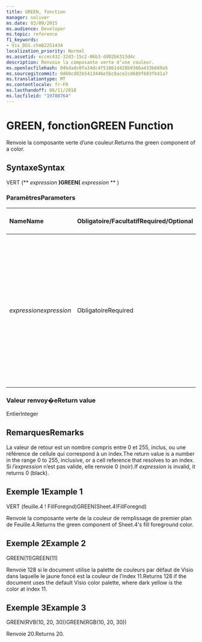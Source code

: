 ```yaml
---
title: GREEN, fonction
manager: soliver
ms.date: 03/09/2015
ms.audience: Developer
ms.topic: reference
f1_keywords:
- Vis_DSS.chm82251434
localization_priority: Normal
ms.assetid: eccec432-32d3-15c2-06b3-dd02b6313d4c
description: Renvoie la composante verte d’une couleur.
ms.openlocfilehash: 04bdadc0fa34dc4f51061d428b9366a433b669a5
ms.sourcegitcommit: 9d60cd82b5413446e5bc8ace2cd689f683fb41a7
ms.translationtype: MT
ms.contentlocale: fr-FR
ms.lasthandoff: 06/11/2018
ms.locfileid: "19788764"
---
```

# <a name="green-function"></a><span data-ttu-id="c0f36-103">GREEN, fonction</span><span class="sxs-lookup"><span data-stu-id="c0f36-103">GREEN Function</span></span>

<span data-ttu-id="c0f36-104">Renvoie la composante verte d’une couleur.</span><span class="sxs-lookup"><span data-stu-id="c0f36-104">Returns the green component of a color.</span></span>
  
## <a name="syntax"></a><span data-ttu-id="c0f36-105">Syntaxe</span><span class="sxs-lookup"><span data-stu-id="c0f36-105">Syntax</span></span>

<span data-ttu-id="c0f36-106">VERT (** *expression* **)</span><span class="sxs-lookup"><span data-stu-id="c0f36-106">GREEN(** *expression* ** )</span></span> 
  
### <a name="parameters"></a><span data-ttu-id="c0f36-107">Paramètres</span><span class="sxs-lookup"><span data-stu-id="c0f36-107">Parameters</span></span>

|<span data-ttu-id="c0f36-108">**Name**</span><span class="sxs-lookup"><span data-stu-id="c0f36-108">**Name**</span></span>|<span data-ttu-id="c0f36-109">**Obligatoire/Facultatif**</span><span class="sxs-lookup"><span data-stu-id="c0f36-109">**Required/Optional**</span></span>|<span data-ttu-id="c0f36-110">**Type de données**</span><span class="sxs-lookup"><span data-stu-id="c0f36-110">**Data Type**</span></span>|<span data-ttu-id="c0f36-111">**Description**</span><span class="sxs-lookup"><span data-stu-id="c0f36-111">**Description**</span></span>|
|:-----|:-----|:-----|:-----|
| <span data-ttu-id="c0f36-112">_expression_</span><span class="sxs-lookup"><span data-stu-id="c0f36-112">_expression_</span></span> <br/> |<span data-ttu-id="c0f36-113">Obligatoire</span><span class="sxs-lookup"><span data-stu-id="c0f36-113">Required</span></span>  <br/> |<span data-ttu-id="c0f36-114">**Varie**</span><span class="sxs-lookup"><span data-stu-id="c0f36-114">**Varies**</span></span> <br/> |<span data-ttu-id="c0f36-115">L’index d’une couleur dans la table des couleurs du document, une expression qui correspond à une couleur personnalisée (comme RVB ou TSL) ou une référence à une cellule contenant un résultat de couleur index ou la couleur.</span><span class="sxs-lookup"><span data-stu-id="c0f36-115">An index of a color in the document's color table, an expression that resolves to a custom color (such as RGB or HSL), or a reference to a cell that contains a color index or color result.</span></span>  <br/> |
   
### <a name="return-value"></a><span data-ttu-id="c0f36-116">Valeur renvoy�e</span><span class="sxs-lookup"><span data-stu-id="c0f36-116">Return value</span></span>

<span data-ttu-id="c0f36-117">Entier</span><span class="sxs-lookup"><span data-stu-id="c0f36-117">Integer</span></span>
  
## <a name="remarks"></a><span data-ttu-id="c0f36-118">Remarques</span><span class="sxs-lookup"><span data-stu-id="c0f36-118">Remarks</span></span>

<span data-ttu-id="c0f36-119">La valeur de retour est un nombre compris entre 0 et 255, inclus, ou une référence de cellule qui correspond à un index.</span><span class="sxs-lookup"><span data-stu-id="c0f36-119">The return value is a number in the range 0 to 255, inclusive, or a cell reference that resolves to an index.</span></span> <span data-ttu-id="c0f36-120">Si *l’expression* n’est pas valide, elle renvoie 0 (noir).</span><span class="sxs-lookup"><span data-stu-id="c0f36-120">If  *expression*  is invalid, it returns 0 (black).</span></span> 
  
## <a name="example-1"></a><span data-ttu-id="c0f36-121">Exemple 1</span><span class="sxs-lookup"><span data-stu-id="c0f36-121">Example 1</span></span>

<span data-ttu-id="c0f36-122">VERT (feuille.4 ! FillForegnd)</span><span class="sxs-lookup"><span data-stu-id="c0f36-122">GREEN(Sheet.4!FillForegnd)</span></span>
  
<span data-ttu-id="c0f36-123">Renvoie la composante verte de la couleur de remplissage de premier plan de Feuille.4.</span><span class="sxs-lookup"><span data-stu-id="c0f36-123">Returns the green component of Sheet.4's fill foreground color.</span></span>
  
## <a name="example-2"></a><span data-ttu-id="c0f36-124">Exemple 2</span><span class="sxs-lookup"><span data-stu-id="c0f36-124">Example 2</span></span>

<span data-ttu-id="c0f36-125">GREEN(11)</span><span class="sxs-lookup"><span data-stu-id="c0f36-125">GREEN(11)</span></span>
  
<span data-ttu-id="c0f36-126">Renvoie 128 si le document utilise la palette de couleurs par défaut de Visio dans laquelle le jaune foncé est la couleur de l’index 11.</span><span class="sxs-lookup"><span data-stu-id="c0f36-126">Returns 128 if the document uses the default Visio color palette, where dark yellow is the color at index 11.</span></span>
  
## <a name="example-3"></a><span data-ttu-id="c0f36-127">Exemple 3</span><span class="sxs-lookup"><span data-stu-id="c0f36-127">Example 3</span></span>

<span data-ttu-id="c0f36-128">GREEN(RVB(10, 20, 30))</span><span class="sxs-lookup"><span data-stu-id="c0f36-128">GREEN(RGB(10, 20, 30))</span></span>
  
<span data-ttu-id="c0f36-129">Renvoie 20.</span><span class="sxs-lookup"><span data-stu-id="c0f36-129">Returns 20.</span></span>
  

